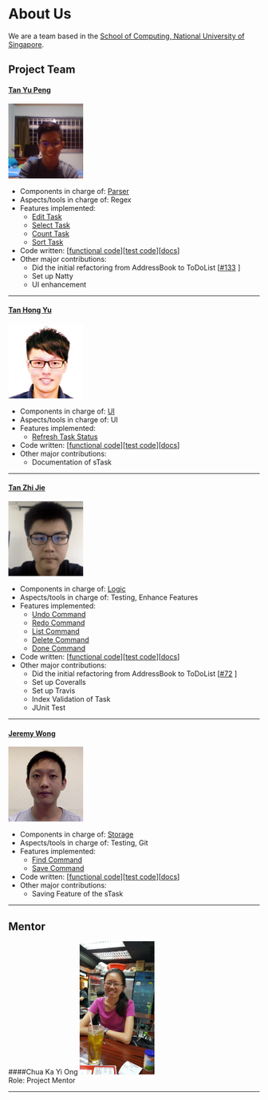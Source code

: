 <!---@@Author A0139024M -->
# About Us

We are a team based in the [School of Computing, National University of Singapore](http://www.comp.nus.edu.sg).

## Project Team

#### [Tan Yu Peng](http://github.com/GitMeGet)
<img src="images/yupeng.jpeg" width="150"><br>

* Components in charge of: [Parser]()
* Aspects/tools in charge of: Regex
* Features implemented:
   * [Edit Task]()
   * [Select Task]()
   * [Count Task]()
   * [Sort Task]()  
* Code written: [[functional code](https://github.com/CS2103AUG2016-T11-C3/main/blob/master/Collated/main/A0143884W.md)][[test code](https://github.com/CS2103AUG2016-T11-C3/main/blob/master/Collated/test/A0143884W.md)][[docs](https://github.com/CS2103AUG2016-T11-C3/main/blob/master/Collated/docs/A0143884W.md)]
* Other major contributions:
  * Did the initial refactoring from AddressBook to ToDoList [[#133]() ]
  * Set up Natty
  * UI enhancement

-----

#### [Tan Hong Yu](http://github.com/hongyuhy)
<img src="images/hongyu.png" width="150"><br>

* Components in charge of: [UI]()
* Aspects/tools in charge of: UI
* Features implemented:
   * [Refresh Task Status]()
* Code written: [[functional code](https://github.com/CS2103AUG2016-T11-C3/main/blob/master/Collated/main/A0139024M.md)][[test code](https://github.com/CS2103AUG2016-T11-C3/main/blob/master/Collated/test/A0139024M.md)][[docs](https://github.com/CS2103AUG2016-T11-C3/main/blob/master/Collated/docs/A0139024M.md)]
* Other major contributions:
  * Documentation of sTask

-----

#### [Tan Zhi Jie](http://github.com/zhijietan94)
<img src="images/zhijie.png" width="150"><br>

* Components in charge of: [Logic]()
* Aspects/tools in charge of: Testing, Enhance Features
* Features implemented:
   * [Undo Command]()
   * [Redo Command]()
   * [List Command]()
   * [Delete Command]()
   * [Done Command]()
* Code written: [[functional code](https://github.com/CS2103AUG2016-T11-C3/main/blob/master/Collated/main/A0139145E.md)][[test code](https://github.com/CS2103AUG2016-T11-C3/main/blob/master/Collated/test/A0139145E.md)][[docs](https://github.com/CS2103AUG2016-T11-C3/main/blob/master/Collated/docs/A0139145E.md)]
* Other major contributions:
  * Did the initial refactoring from AddressBook to ToDoList [[#72](https://github.com/CS2103AUG2016-T11-C3/main/pull/72) ]
  * Set up Coveralls 
  * Set up Travis
  * Index Validation of Task
  * JUnit Test 
  

-----

#### [Jeremy Wong](http://github.com/snowfeline)
<img src="images/jeremy.png" width="150"><br>

* Components in charge of: [Storage]()
* Aspects/tools in charge of: Testing, Git
* Features implemented:
   * [Find Command]()
   * [Save Command]()   
* Code written: [[functional code](https://github.com/CS2103AUG2016-T11-C3/main/blob/master/Collated/main/A0139528W.md)][[test code](https://github.com/CS2103AUG2016-T11-C3/main/blob/master/Collated/test/A0139528W.md)][[docs](https://github.com/CS2103AUG2016-T11-C3/main/blob/master/Collated/docs/A0139528W.md)]
* Other major contributions:
  * Saving Feature of the sTask
 
-----

## Mentor
####Chua Ka Yi Ong
<img src="images/advisor.jpeg" width="150"><br>
Role: Project Mentor <br>

----
